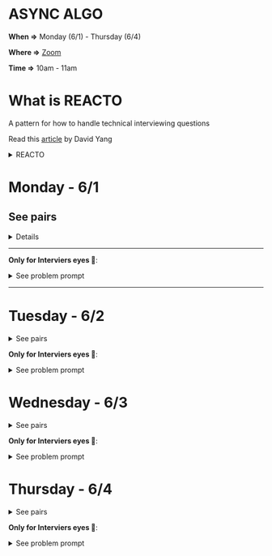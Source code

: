 # ASYNC ALGO

__When =>__  Monday (6/1) - Thursday (6/4)

__Where =>__ [Zoom](https://fullstackacademy.zoom.us/j/2498953657?pwd=cIQNbwk97P4)

__Time =>__ 10am - 11am


# What is REACTO

A pattern for how to handle technical interviewing questions

Read this [article](https://www.fullstackacademy.com/blog/how-to-ace-a-technical-interview-reacto) by David Yang

<details><summary>REACTO</summary>

## R epeat
## E xamples
## A approaches
## C ode
## T est
## O ptimization and Complexity (Big-O)

</details>

# Monday - 6/1

## See pairs
<details>

  Interviewer | Interviewee
  --- | ---
  __Cesar Done__ | Aleksei Pavlov
  __Shmuel Moskowicz__ | Barish Poole
  __Jianna Park__ | Juan Mendoza
  __daniel Sprague__ | Uladzislau "Vlad" Chyrchanka
  __Courtney Edwards__ | Tim Kotowski
  __Jordan Raleigh__ | Vasyl Semak

</details>
<hr>

__Only for Interviers eyes 👀__:
<details><summary>See problem prompt</sumary>
</details>

<hr>

# Tuesday - 6/2
<details><summary>See pairs</sumary>
</details>

__Only for Interviers eyes 👀__:
<details><summary>See problem prompt</sumary>
</details>

# Wednesday - 6/3
<details><summary>See pairs</sumary>
</details>

__Only for Interviers eyes 👀__:
<details><summary>See problem prompt</sumary>
</details>

# Thursday - 6/4
<details><summary>See pairs</sumary>
</details>

__Only for Interviers eyes 👀__:
<details><summary>See problem prompt</sumary>
</details>

